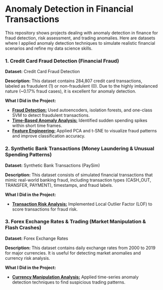 # Anomaly Detection in Financial Transactions

This repository shows projects dealing with anomaly detection in finance for fraud detection, risk assessment, and trading anomalies. Here are datasets where I applied anomaly detection techniques to simulate realistic financial scenarios and refine my data science skills.

### 1. Credit Card Fraud Detection (Financial Fraud)

**Dataset:** Credit Card Fraud Detection

**Description:** This dataset contains 284,807 credit card transactions, labeled as fraudulent (1) or non-fraudulent (0). Due to the highly imbalanced nature (~0.17% fraud cases), it is excellent for anomaly detection.

**What I Did in the Project:**

- **[Fraud Detection:](https://github.com/MiltonGreat/Credit-Card-Fraud-Detection.git)** Used autoencoders, isolation forests, and one-class SVM to detect fraudulent transactions.
- **[Time-Based Anomaly Analysis:](https://github.com/MiltonGreat/Time-Based-Anomaly-Analysis.git)** Identified sudden spending spikes within short time frames.
- **[Feature Engineering:](https://github.com/MiltonGreat/Feature-Engineering-Fraud-Detection.git)** Applied PCA and t-SNE to visualize fraud patterns and improve classification accuracy.

### 2. Synthetic Bank Transactions (Money Laundering & Unusual Spending Patterns)

**Dataset:** Synthetic Bank Transactions (PaySim)

**Description:** This dataset consists of simulated financial transactions that mimic real-world banking fraud, including transaction types (CASH_OUT, TRANSFER, PAYMENT), timestamps, and fraud labels.

**What I Did in the Project:**

- **[Transaction Risk Analysis:](https://github.com/MiltonGreat/Transaction-Risk-Analysis.git)** Implemented Local Outlier Factor (LOF) to score transactions for fraud risk.

### 3. Forex Exchange Rates & Trading (Market Manipulation & Flash Crashes)

**Dataset:** Forex Exchange Rates

**Description:** This dataset contains daily exchange rates from 2000 to 2019 for major currencies. It is useful for detecting market anomalies and currency risk analysis.

**What I Did in the Project:**

- **[Currency Manipulation Analysis:](https://github.com/MiltonGreat/Currency-Manipulation-Analysis.git)** Applied time-series anomaly detection techniques to find suspicious trading patterns.
